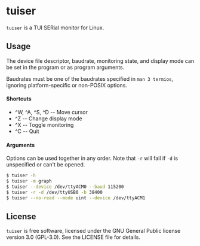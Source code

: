 # tuiser

`tuiser` is a TUI SERial monitor for Linux.

## Usage

The device file descriptor, baudrate, monitoring state, and display mode can be set in the program or as program arguments.

Baudrates must be one of the baudrates specified in `man 3 termios`, ignoring platform-specific or non-POSIX options.

#### Shortcuts
- ^W, ^A, ^S, ^D -- Move cursor
- ^Z -- Change display mode
- ^X -- Toggle monitoring
- ^C -- Quit

#### Arguments
Options can be used together in any order. Note that `-r` will fail if `-d` is unspecified or can't be opened.

```sh
$ tuiser -h
$ tuiser -m graph
$ tuiser --device /dev/ttyACM0 --baud 115200
$ tuiser -r -d /dev/ttyUSB0 -b 38400
$ tuiser --no-read --mode uint --device /dev/ttyACM1
```

## License
`tuiser` is free software, licensed under the GNU General Public license version 3.0 (GPL-3.0). See the LICENSE file for details.

